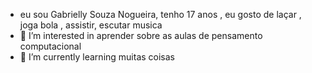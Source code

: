 - eu sou Gabrielly Souza Nogueira, tenho 17 anos , eu gosto de laçar , joga bola , assistir, escutar musica 
- 👀 I’m interested in  aprender sobre as aulas de pensamento computacional 
- 🌱 I’m currently learning  muitas coisas
